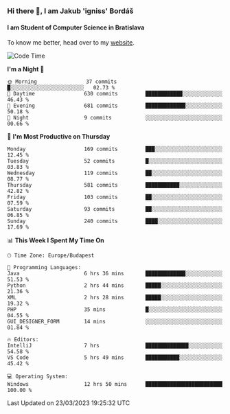 ### Hi there 👋, I am Jakub 'igniss' Bordáš

#### I am Student of Computer Science in Bratislava
To know me better, head over to my [website](https://bordas.sk).


<!--START_SECTION:waka-->
![Code Time](http://img.shields.io/badge/Code%20Time-1%2C081%20hrs%2038%20mins-blue)

**I'm a Night 🦉** 

```text
🌞 Morning                37 commits          █░░░░░░░░░░░░░░░░░░░░░░░░   02.73 % 
🌆 Daytime                630 commits         ████████████░░░░░░░░░░░░░   46.43 % 
🌃 Evening                681 commits         █████████████░░░░░░░░░░░░   50.18 % 
🌙 Night                  9 commits           ░░░░░░░░░░░░░░░░░░░░░░░░░   00.66 % 
```
📅 **I'm Most Productive on Thursday** 

```text
Monday                   169 commits         ███░░░░░░░░░░░░░░░░░░░░░░   12.45 % 
Tuesday                  52 commits          █░░░░░░░░░░░░░░░░░░░░░░░░   03.83 % 
Wednesday                119 commits         ██░░░░░░░░░░░░░░░░░░░░░░░   08.77 % 
Thursday                 581 commits         ███████████░░░░░░░░░░░░░░   42.82 % 
Friday                   103 commits         ██░░░░░░░░░░░░░░░░░░░░░░░   07.59 % 
Saturday                 93 commits          ██░░░░░░░░░░░░░░░░░░░░░░░   06.85 % 
Sunday                   240 commits         ████░░░░░░░░░░░░░░░░░░░░░   17.69 % 
```


📊 **This Week I Spent My Time On** 

```text
🕑︎ Time Zone: Europe/Budapest

💬 Programming Languages: 
Java                     6 hrs 36 mins       █████████████░░░░░░░░░░░░   51.53 % 
Python                   2 hrs 44 mins       █████░░░░░░░░░░░░░░░░░░░░   21.36 % 
XML                      2 hrs 28 mins       █████░░░░░░░░░░░░░░░░░░░░   19.32 % 
PHP                      35 mins             █░░░░░░░░░░░░░░░░░░░░░░░░   04.55 % 
GUI_DESIGNER_FORM        14 mins             ░░░░░░░░░░░░░░░░░░░░░░░░░   01.84 % 

🔥 Editors: 
IntelliJ                 7 hrs               ██████████████░░░░░░░░░░░   54.58 % 
VS Code                  5 hrs 49 mins       ███████████░░░░░░░░░░░░░░   45.42 % 

💻 Operating System: 
Windows                  12 hrs 50 mins      █████████████████████████   100.00 % 
```


 Last Updated on 23/03/2023 19:25:32 UTC
<!--END_SECTION:waka-->
